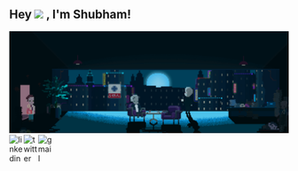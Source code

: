 ## Hey <img src="https://c.tenor.com/QG65z_UQSCgAAAAi/jorrparivar-digital-pratik.gif" width="45"> , I'm Shubham!

<!--<img alt="coding" src="https://64.media.tumblr.com/2d0af9c90d1b1107313cc20bda01548a/tumblr_outwxnanpp1u79o2lo1_1280.gifv" width="1500" height="400">-->
<img alt="coding" src="assets/github_gif3.gif">

<a href="https://linkedin.com/in/shubham-kumar-017352226" target="_blank">
  <img align="left" width="26px" src="https://cdn-icons-png.flaticon.com/512/3536/3536505.png" alt="linkedin"  />
</a>
<a href="https://twitter.com/shubhamedx" target="_blank">
  <img align="left" width="26px" src="https://cdn-icons-png.flaticon.com/512/733/733579.png" alt="twitter" />
</a>
 <a href="mailto:shubhamedx26@gmail.com" target="_blank">
  <img align="left" width="26px" src="https://cdn-icons-png.flaticon.com/512/5968/5968534.png" alt="gmail" />
</a>
<br>


<!--### <i>Github Activity📊</i>
<table>
  <tr>
    <td><img src="https://github-readme-stats-sigma-five.vercel.app/api?username=shubx10&show_icons=true&theme=tokyonight" display=block width=100% height=auto alt="1"></td>
    <td><img src="https://github-readme-streak-stats.herokuapp.com/?user=Shubx10&theme=tokyonight"  display=block width=100% height=auto alt="3" ></td>
   </tr> 
   <tr>
     <td><img src="https://github-readme-stats-sigma-five.vercel.app/api/top-langs/?username=shubx10&theme=tokyonight&layout=compact" display=block width=100% height=auto     
     alt="2" ></td>
     <td>&nbsp;&nbsp;&nbsp;&nbsp;&nbsp;&nbsp;&nbsp;&nbsp;&nbsp;&nbsp;&nbsp;&nbsp;<img src="https://c.tenor.com/SOVMSXmWB1kAAAAi/tony-star-jumping.gif" 
     width="80">&nbsp;&nbsp;&nbsp;&nbsp;&nbsp;&nbsp;&nbsp;&nbsp;&nbsp;&nbsp;&nbsp;<img src="https://c.tenor.com/muTtyh3hW3MAAAAi/rabbit-dance.gif" 
     width="100">&nbsp;&nbsp;&nbsp;&nbsp;&nbsp;&nbsp;&nbsp;&nbsp;&nbsp;&nbsp;&nbsp;<img src="https://c.tenor.com/XSbD902n1fwAAAAi/rennen-fast.gif" width="50"></td>
  </tr>
</table>
<hr>-->

